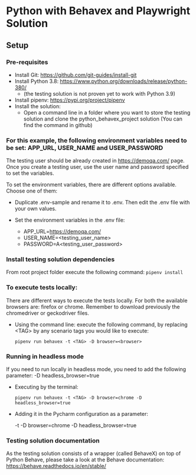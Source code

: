 # Python with Behavex and Playwright Solution

## Setup

### Pre-requisites
- Install Git: https://github.com/git-guides/install-git
- Install Python 3.8: https://www.python.org/downloads/release/python-380/
  - (the testing solution is not proven yet to work with Python 3.9)
- Install pipenv: https://pypi.org/project/pipenv
- Install the solution:
  - Open a command line in a folder where you want to store the testing solution and clone the python_behavex_project solution
    (You can find the command in github)

### For this example, the following environment variables need to be set: APP_URL, USER_NAME and USER_PASSWORD

The testing user should be already created in https://demoqa.com/ page.
Once you create a testing user, use the user name and password specified to set the variables.


To set the environment variables, there are different options available. Choose one of them:

- Duplicate .env-sample and rename it to .env. Then edit the .env file with your own values.

- Set the environment variables in the .env file:

  - APP_URL=https://demoqa.com/
  - USER_NAME=<testing_user_name>
  - PASSWORD=A<testing_user_password>


### Install testing solution dependencies
From root project folder execute the following command: ```pipenv install```

### To execute tests locally:

There are different ways to execute the tests locally. For both the available browsers are: firefox or chrome.
Remember to download previously the chromedriver or geckodriver files.

- Using the command line: execute the following command, by replacing \<TAG\> by any scenario tags you would like to execute:

  ```
  pipenv run behavex -t <TAG> -D browser=<browser>
  ```

### Running in headless mode
If you need to run locally in headless mode, you need to add the following parameter: -D headless_browser=true

- Executing by the terminal:

  ```
  pipenv run behavex -t <TAG> -D browser=chrome -D headless_browser=true
  ```

- Adding it in the Pycharm configuration as a parameter:

  -t <TAG> -D browser=chrome -D headless_browser=true


### Testing solution documentation
As the testing solution consists of a wrapper (called BehaveX) on top of Python Behave, please take a look at the Behave documentation:
https://behave.readthedocs.io/en/stable/
